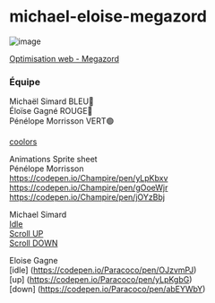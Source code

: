 # michael-eloise-megazord

![image](https://user-images.githubusercontent.com/78884924/151389026-3d871b0e-6c7f-4eca-bce0-bc82472b9860.png)

[Optimisation web - Megazord](https://smnarnold.com/projets/megazord)

### Équipe

Michaël Simard BLEU🔵 </br>
Éloïse Gagné ROUGE🔴 </br>
Pénélope Morrisson VERT🟢

[coolors](https://coolors.co/0c1618-004643-faf4d3-d1ac00-f6be9a)

Animations Sprite sheet</br>
Pénélope Morrisson</br>
https://codepen.io/Champire/pen/yLpKbxv</br>
https://codepen.io/Champire/pen/gOoeWjr</br>
https://codepen.io/Champire/pen/jOYzBbj</br>

Michael Simard</br>
[Idle](https://codepen.io/micha-l-simard/pen/zYpJbjR) </br>
[Scroll UP](https://codepen.io/micha-l-simard/pen/mdpGgJJ)</br>
[Scroll DOWN](https://codepen.io/micha-l-simard/pen/oNpPONR)</br>


Eloise Gagne </br>
[idle] (https://codepen.io/Paracoco/pen/OJzvmPJ)</br>
[up] (https://codepen.io/Paracoco/pen/yLpKgbG)</br>
[down] (https://codepen.io/Paracoco/pen/abEYWbY)</br>
